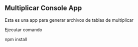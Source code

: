 

## Multiplicar Console App
 
 Esta es una app para generar archivos de tablas de
 multiplicar


 Ejecutar comando 
 
 npm install